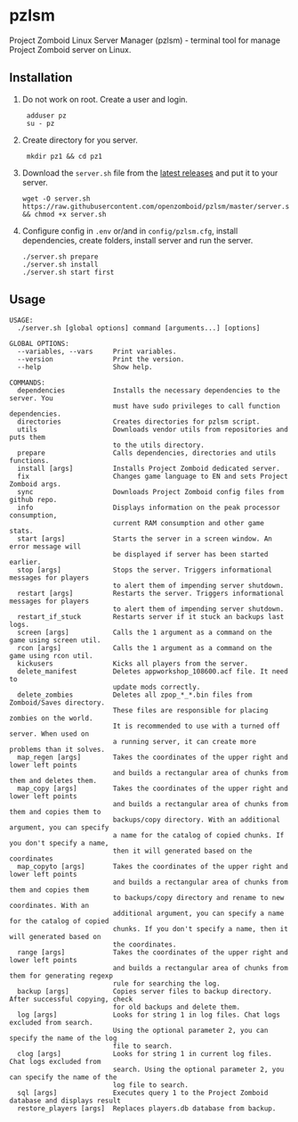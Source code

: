 # pzlsm
Project Zomboid Linux Server Manager (pzlsm) - terminal tool for manage Project Zomboid server on Linux.  

## Installation
1. Do not work on root. Create a user and login.

        adduser pz
        su - pz

2. Create directory for you server.
   
        mkdir pz1 && cd pz1

3. Download the `server.sh` file from the [latest releases](https://github.com/openzomboid/pzctl/releases/latest) and put it to your server.
   
       wget -O server.sh https://raw.githubusercontent.com/openzomboid/pzlsm/master/server.sh && chmod +x server.sh

4. Configure config in `.env` or/and in `config/pzlsm.cfg`, install dependencies, create folders, install server and run the server.
   
       ./server.sh prepare
       ./server.sh install
       ./server.sh start first

## Usage
```text
USAGE:
  ./server.sh [global options] command [arguments...] [options]

GLOBAL OPTIONS:
  --variables, --vars     Print variables.
  --version               Print the version.
  --help                  Show help.

COMMANDS:
  dependencies            Installs the necessary dependencies to the server. You
                          must have sudo privileges to call function dependencies.
  directories             Creates directories for pzlsm script.
  utils                   Downloads vendor utils from repositories and puts them
                          to the utils directory.
  prepare                 Calls dependencies, directories and utils functions.
  install [args]          Installs Project Zomboid dedicated server.
  fix                     Changes game language to EN and sets Project Zomboid args.
  sync                    Downloads Project Zomboid config files from github repo.
  info                    Displays information on the peak processor consumption,
                          current RAM consumption and other game stats.
  start [args]            Starts the server in a screen window. An error message will
                          be displayed if server has been started earlier.
  stop [args]             Stops the server. Triggers informational messages for players
                          to alert them of impending server shutdown.
  restart [args]          Restarts the server. Triggers informational messages for players
                          to alert them of impending server shutdown.
  restart_if_stuck        Restarts server if it stuck an backups last logs.
  screen [args]           Calls the 1 argument as a command on the game using screen util.
  rcon [args]             Calls the 1 argument as a command on the game using rcon util.
  kickusers               Kicks all players from the server.
  delete_manifest         Deletes appworkshop_108600.acf file. It need to
                          update mods correctly.
  delete_zombies          Deletes all zpop_*_*.bin files from Zomboid/Saves directory.
                          These files are responsible for placing zombies on the world.
                          It is recommended to use with a turned off server. When used on
                          a running server, it can create more problems than it solves.
  map_regen [args]        Takes the coordinates of the upper right and lower left points
                          and builds a rectangular area of chunks from them and deletes them.
  map_copy [args]         Takes the coordinates of the upper right and lower left points
                          and builds a rectangular area of chunks from them and copies them to
                          backups/copy directory. With an additional argument, you can specify
                          a name for the catalog of copied chunks. If you don't specify a name,
                          then it will generated based on the coordinates
  map_copyto [args]       Takes the coordinates of the upper right and lower left points
                          and builds a rectangular area of chunks from them and copies them
                          to backups/copy directory and rename to new coordinates. With an
                          additional argument, you can specify a name for the catalog of copied
                          chunks. If you don't specify a name, then it will generated based on
                          the coordinates.
  range [args]            Takes the coordinates of the upper right and lower left points
                          and builds a rectangular area of chunks from them for generating regexp
                          rule for searching the log.
  backup [args]           Copies server files to backup directory. After successful copying, check
                          for old backups and delete them.
  log [args]              Looks for string 1 in log files. Chat logs excluded from search.
                          Using the optional parameter 2, you can specify the name of the log
                          file to search.
  clog [args]             Looks for string 1 in current log files. Chat logs excluded from
                          search. Using the optional parameter 2, you can specify the name of the
                          log file to search.
  sql [args]              Executes query 1 to the Project Zomboid database and displays result
  restore_players [args]  Replaces players.db database from backup.
```
